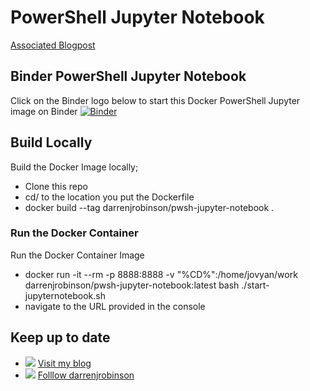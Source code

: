 # PowerShell Jupyter Notebook

[Associated Blogpost](https://blog.darrenjrobinson.com/docker-powershell-jupyter-notebook-environments/)

## Binder PowerShell Jupyter Notebook
Click on the Binder logo below to start this Docker PowerShell Jupyter image on Binder 
[![Binder](https://mybinder.org/badge_logo.svg)](https://mybinder.org/v2/gh/darrenjrobinson/pwsh-jupyter-notebook/master)

## Build Locally
Build the Docker Image locally;
* Clone this repo
* cd/ to the location you put the Dockerfile 
* docker build --tag darrenjrobinson/pwsh-jupyter-notebook .

### Run the Docker Container
Run the Docker Container Image
* docker run -it --rm -p 8888:8888 -v "%CD%":/home/jovyan/work darrenjrobinson/pwsh-jupyter-notebook:latest bash ./start-jupyternotebook.sh
* navigate to the URL provided in the console

## Keep up to date
* ![](https://i1.wp.com/blog.darrenjrobinson.com/wp-content/uploads/2017/02/cropped-WPSiteIcon.jpg?fit=16%2C16&ssl=1) [Visit my blog](https://darrenjrobinson.com)
* ![](http://twitter.com/favicon.ico) [Folllow darrenjrobinson](https://twitter.com/darrenjrobinson)

